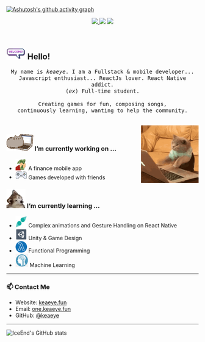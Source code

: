 [![Ashutosh's github activity graph](https://github-readme-activity-graph.vercel.app/graph?username=keaeye&theme=merko)](https://github.com/ashutosh00710/github-readme-activity-graph)

<!-- 顶部徽章 -->
<p align="center">
  <a href="https://keaeye.fun" target="_blank">
    <img src="https://img.shields.io/badge/Keaeye-Home-blue?style=flat-square&labelColor=blank" />
  </a>
  <img src="https://img.shields.io/badge/React_Native-Addict-61DAFB?style=flat-square&logo=react" />
  <img src="https://img.shields.io/badge/Status-Always%20Learning-yellow?style=flat-square" />
</p>

<br/>

## <img src="https://raw.githubusercontent.com/keaeye/keaeye/main/emoji/welcomeglitch.gif" width="50px" /> Hello!

<p align="center">
  <samp>
    My name is <em>keaeye</em>. I am a Fullstack & mobile developer...<br/>
    Javascript enthusiast... ReactJs lover. React Native addict.<br/>
    (<em>ex</em>) Full-time student.<br/><br/>
    Creating games for fun, composing songs,<br/>
    continuously learning, wanting to help the community.
  </samp>
</p>

<br/>

<img src="https://raw.githubusercontent.com/keaeye/keaeye/main/emoji/tenor.gif" align="right" width="30%" alt="coding-cat" />

### <img src="https://raw.githubusercontent.com/keaeye/keaeye/main/emoji/PusheenCompute.gif" width="70px" /> I’m currently working on ...

- <img src="https://raw.githubusercontent.com/keaeye/keaeye/main/emoji/3243_take_my_money.png" height="30px" /> A finance mobile app  
- <img src="https://raw.githubusercontent.com/keaeye/keaeye/main/emoji/controller.png" width="30px" /> Games developed with friends

### <img src="https://raw.githubusercontent.com/keaeye/keaeye/main/emoji/Confused_Dog.gif" height="50px" /> I’m currently learning ...

- <img src="https://raw.githubusercontent.com/keaeye/keaeye/main/emoji/gesture.jpeg" width="30px" /> Complex animations and Gesture Handling on React Native  
- <img src="https://raw.githubusercontent.com/keaeye/keaeye/main/emoji/unity.png" height="30px" /> Unity & Game Design  
- <img src="https://raw.githubusercontent.com/keaeye/keaeye/main/emoji/functional.png" height="30px" /> Functional Programming  
- <img src="https://raw.githubusercontent.com/keaeye/keaeye/main/emoji/ml.png" height="35px" /> Machine Learning

---

### 📫 Contact Me

- Website: [keaeye.fun](https://keaeye.fun)
- Email: [one.keaeye.fun](mailto:one.keaeye.fun)
- GitHub: [@keaeye](https://github.com/keaeye)

---
![IceEnd's GitHub stats](https://github-immortality.vercel.app/api?username=keaeye)
